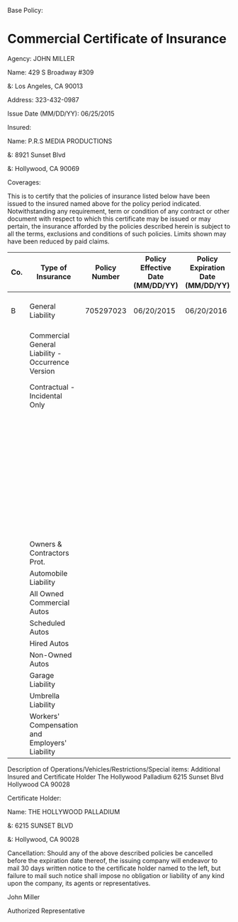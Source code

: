 Base Policy:
# Commercial Certificate of Insurance

Agency: JOHN MILLER

Name: 429 S Broadway #309

&: Los Angeles, CA 90013

Address: 323-432-0987

Issue Date (MM/DD/YY): 06/25/2015

Insured:

Name: P.R.S MEDIA PRODUCTIONS

&: 8921 Sunset Blvd

&: Hollywood, CA 90069

Coverages:

This is to certify that the policies of insurance listed below have been issued to the insured named above for the policy period indicated. Notwithstanding any requirement, term or condition of any contract or other document with respect to which this certificate may be issued or may pertain, the insurance afforded by the policies described herein is subject to all the terms, exclusions and conditions of such policies. Limits shown may have been reduced by paid claims.

|Co.|Type of Insurance|Policy Number|Policy Effective Date (MM/DD/YY)|Policy Expiration Date (MM/DD/YY)|Policy Limits|
|---|---|---|---|---|---|
|B|General Liability|705297023|06/20/2015|06/20/2016|General Aggregate - $2,000,000|
| |Commercial General Liability - Occurrence Version| | | |Products-Comp/OPS Aggregate - $700,000|
| |Contractual - Incidental Only| | | |Personal & Advertising Injury - $700,000|
| | | | | |Each Occurrence - $700,000|
| | | | | |Fire Damage (Any one fire) - $100,000|
| | | | | |Medical Expense (Any one person) - $10,000|
| |Owners & Contractors Prot.| | | | |
| |Automobile Liability| | | | |
| |All Owned Commercial Autos| | | | |
| |Scheduled Autos| | | | |
| |Hired Autos| | | | |
| |Non-Owned Autos| | | | |
| |Garage Liability| | | | |
| |Umbrella Liability| | | | |
| |Workers' Compensation and Employers' Liability| | | | |

Description of Operations/Vehicles/Restrictions/Special items: Additional Insured and Certificate Holder The Hollywood Palladium 6215 Sunset Blvd Hollywood CA 90028

Certificate Holder:

Name: THE HOLLYWOOD PALLADIUM

&: 6215 SUNSET BLVD

&: Hollywood, CA 90028

Cancellation: Should any of the above described policies be cancelled before the expiration date thereof, the issuing company will endeavor to mail 30 days written notice to the certificate holder named to the left, but failure to mail such notice shall impose no obligation or liability of any kind upon the company, its agents or representatives.

John Miller

Authorized Representative
